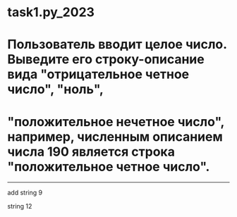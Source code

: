 # task1.py_2023

# Пользователь вводит целое число. Выведите его строку-описание вида "отрицательное четное число", "ноль",
# "положительное нечетное число", например, численным описанием числа 190 является строка "положительное четное число".

__________________________________________________


add string 9


string 12